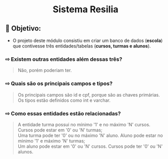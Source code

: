 # <p align="center">Sistema Resilia

## 📌 Objetivo: 

- O projeto deste módulo consistiu em criar um banco de dados (**escola**) que contivesse três entidades/tabelas (**cursos, turmas e alunos**).

### ⇨ Existem outras entidades além dessas três?
>Não, porém poderiam ter.

### ⇨ Quais são os principais campos e tipos?
> Os principais campos são id e cpf, porque são as chaves primárias. Os tipos estão definidos como int e varchar.

### ⇨ Como essas entidades estão relacionadas?
>A entidade turma possui no mínimo '1' e no máximo 'N' cursos. Cursos pode estar em '0' ou 'N' turmas;</br>
>Uma turma pode ter '0' ou no máximo 'N' aluno. Aluno pode estar no minimo '1' e máximo 'N' turmas;</br>
>Um aluno pode estar em '0' ou 'N' cursos. Cursos pode ter '0' ou 'N' alunos.</br>
